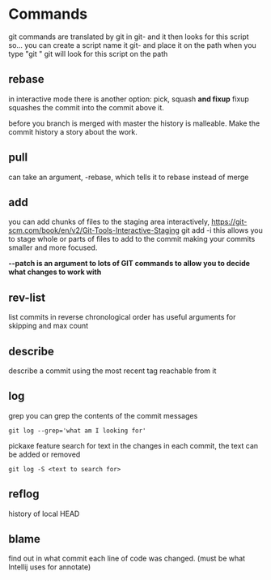 # Commands

git commands are translated by git in git-<command> and it then looks for this script
so... you can create a script name it git-<command> and place it on the path
when you type "git <command>" git will look for this script on the path

## rebase
in interactive mode there is another option: pick, squash **and fixup**
fixup squashes the commit into the commit above it.

before you branch is merged with master the history is malleable.
Make the commit history a story about the work.

## pull
can take an argument, -rebase, which tells it to rebase instead of merge

## add
you can add chunks of files to the staging area interactively, https://git-scm.com/book/en/v2/Git-Tools-Interactive-Staging
git add -i
	this allows you to stage whole or parts of files to add to the commit
	making your commits smaller and more focused.
	
**--patch is an argument to lots of GIT commands to allow you to decide what changes to work with**

## rev-list

list commits in reverse chronological order
has useful arguments for skipping and max count

## describe

describe a commit using the most recent tag reachable from it

## log

grep
	you can grep the contents of the commit messages

	git log --grep='what am I looking for'

pickaxe feature
	search for text in the changes in each commit, the text can be added or removed

	git log -S <text to search for>

## reflog

history of local HEAD

## blame

find out in what commit each line of code was changed.
(must be what Intellij uses for annotate)